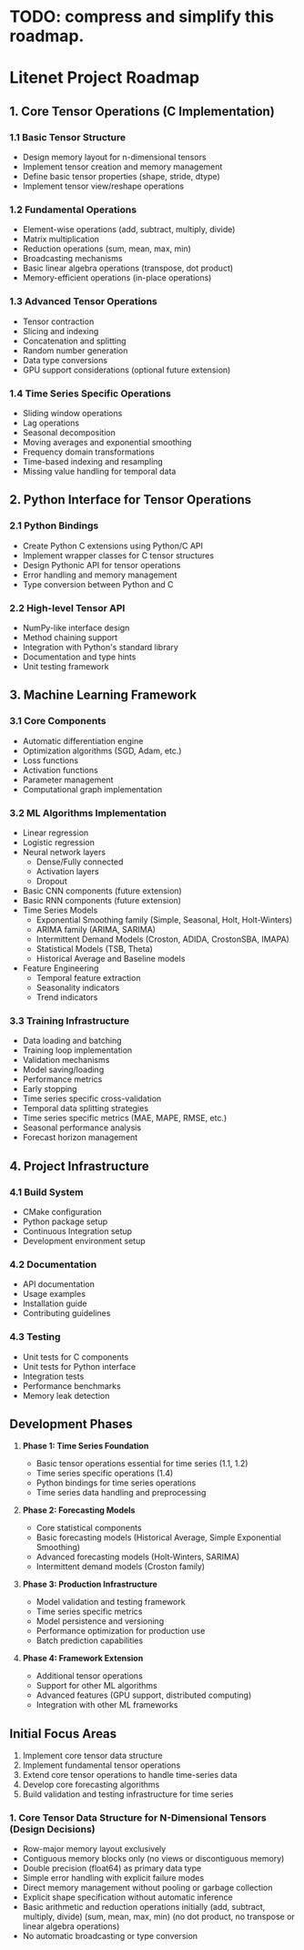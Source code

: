 # TODO: compress and simplify this roadmap.

# Litenet Project Roadmap

## 1. Core Tensor Operations (C Implementation)
### 1.1 Basic Tensor Structure
- Design memory layout for n-dimensional tensors
- Implement tensor creation and memory management
- Define basic tensor properties (shape, stride, dtype)
- Implement tensor view/reshape operations

### 1.2 Fundamental Operations
- Element-wise operations (add, subtract, multiply, divide)
- Matrix multiplication
- Reduction operations (sum, mean, max, min)
- Broadcasting mechanisms
- Basic linear algebra operations (transpose, dot product)
- Memory-efficient operations (in-place operations)

### 1.3 Advanced Tensor Operations
- Tensor contraction
- Slicing and indexing
- Concatenation and splitting
- Random number generation
- Data type conversions
- GPU support considerations (optional future extension)

### 1.4 Time Series Specific Operations
- Sliding window operations
- Lag operations
- Seasonal decomposition
- Moving averages and exponential smoothing
- Frequency domain transformations
- Time-based indexing and resampling
- Missing value handling for temporal data

## 2. Python Interface for Tensor Operations
### 2.1 Python Bindings
- Create Python C extensions using Python/C API
- Implement wrapper classes for C tensor structures
- Design Pythonic API for tensor operations
- Error handling and memory management
- Type conversion between Python and C

### 2.2 High-level Tensor API
- NumPy-like interface design
- Method chaining support
- Integration with Python's standard library
- Documentation and type hints
- Unit testing framework

## 3. Machine Learning Framework
### 3.1 Core Components
- Automatic differentiation engine
- Optimization algorithms (SGD, Adam, etc.)
- Loss functions
- Activation functions
- Parameter management
- Computational graph implementation

### 3.2 ML Algorithms Implementation
- Linear regression
- Logistic regression
- Neural network layers
    - Dense/Fully connected
    - Activation layers
    - Dropout
- Basic CNN components (future extension)
- Basic RNN components (future extension)
- Time Series Models
    - Exponential Smoothing family (Simple, Seasonal, Holt, Holt-Winters)
    - ARIMA family (ARIMA, SARIMA)
    - Intermittent Demand Models (Croston, ADIDA, CrostonSBA, IMAPA)
    - Statistical Models (TSB, Theta)
    - Historical Average and Baseline models
- Feature Engineering
    - Temporal feature extraction
    - Seasonality indicators
    - Trend indicators

### 3.3 Training Infrastructure
- Data loading and batching
- Training loop implementation
- Validation mechanisms
- Model saving/loading
- Performance metrics
- Early stopping
- Time series specific cross-validation
- Temporal data splitting strategies
- Time series specific metrics (MAE, MAPE, RMSE, etc.)
- Seasonal performance analysis
- Forecast horizon management

## 4. Project Infrastructure
### 4.1 Build System
- CMake configuration
- Python package setup
- Continuous Integration setup
- Development environment setup

### 4.2 Documentation
- API documentation
- Usage examples
- Installation guide
- Contributing guidelines

### 4.3 Testing
- Unit tests for C components
- Unit tests for Python interface
- Integration tests
- Performance benchmarks
- Memory leak detection

## Development Phases

1. **Phase 1: Time Series Foundation**
   - Basic tensor operations essential for time series (1.1, 1.2)
   - Time series specific operations (1.4)
   - Python bindings for time series operations
   - Time series data handling and preprocessing

2. **Phase 2: Forecasting Models**
   - Core statistical components
   - Basic forecasting models (Historical Average, Simple Exponential Smoothing)
   - Advanced forecasting models (Holt-Winters, SARIMA)
   - Intermittent demand models (Croston family)

3. **Phase 3: Production Infrastructure**
   - Model validation and testing framework
   - Time series specific metrics
   - Model persistence and versioning
   - Performance optimization for production use
   - Batch prediction capabilities

4. **Phase 4: Framework Extension**
   - Additional tensor operations
   - Support for other ML algorithms
   - Advanced features (GPU support, distributed computing)
   - Integration with other ML frameworks

## Initial Focus Areas
1. Implement core tensor data structure
2. Implement fundamental tensor operations
3. Extend core tensor operations to handle time-series data
4. Develop core forecasting algorithms
5. Build validation and testing infrastructure for time series


### 1. Core Tensor Data Structure for N-Dimensional Tensors (Design Decisions)
- Row-major memory layout exclusively
- Contiguous memory blocks only (no views or discontiguous memory)
- Double precision (float64) as primary data type
- Simple error handling with explicit failure modes
- Direct memory management without pooling or garbage collection
- Explicit shape specification without automatic inference
- Basic arithmetic and reduction operations initially (add, subtract, multiply, divide) (sum, mean, max, min) (no dot product, no transpose or linear algebra operations)
- No automatic broadcasting or type conversion
